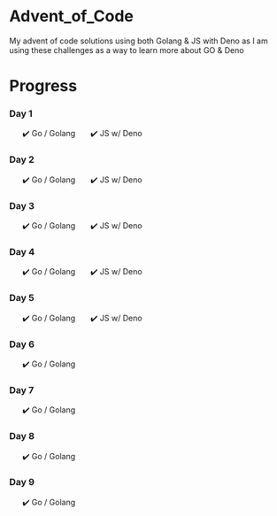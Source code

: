 # Advent_of_Code
My advent of code solutions using both Golang & JS with Deno as I am using these challenges as a way to learn more about GO & Deno

# __Progress__
### Day 1
&nbsp;&nbsp;&nbsp;&nbsp;&nbsp;&nbsp;✔️ Go / Golang
&nbsp;&nbsp;&nbsp;&nbsp;&nbsp;&nbsp;✔️ JS w/ Deno

### Day 2
&nbsp;&nbsp;&nbsp;&nbsp;&nbsp;&nbsp;✔️ Go / Golang
&nbsp;&nbsp;&nbsp;&nbsp;&nbsp;&nbsp;✔️ JS w/ Deno

### Day 3
&nbsp;&nbsp;&nbsp;&nbsp;&nbsp;&nbsp;✔️ Go / Golang
&nbsp;&nbsp;&nbsp;&nbsp;&nbsp;&nbsp;✔️ JS w/ Deno

### Day 4
&nbsp;&nbsp;&nbsp;&nbsp;&nbsp;&nbsp;✔️ Go / Golang
&nbsp;&nbsp;&nbsp;&nbsp;&nbsp;&nbsp;✔️ JS w/ Deno

### Day 5
&nbsp;&nbsp;&nbsp;&nbsp;&nbsp;&nbsp;✔️ Go / Golang
&nbsp;&nbsp;&nbsp;&nbsp;&nbsp;&nbsp;✔️ JS w/ Deno

### Day 6
&nbsp;&nbsp;&nbsp;&nbsp;&nbsp;&nbsp;✔️ Go / Golang

### Day 7
&nbsp;&nbsp;&nbsp;&nbsp;&nbsp;&nbsp;✔️ Go / Golang

### Day 8
&nbsp;&nbsp;&nbsp;&nbsp;&nbsp;&nbsp;✔️ Go / Golang

### Day 9
&nbsp;&nbsp;&nbsp;&nbsp;&nbsp;&nbsp;✔️ Go / Golang
